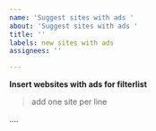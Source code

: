 ```yaml
---
name: 'Suggest sites with ads '
about: 'Suggest sites with ads '
title: ''
labels: new sites with ads
assignees: ''

---
```


**Insert websites with ads for filterlist**
> add one site per line 

> 

>
 
> 

....
